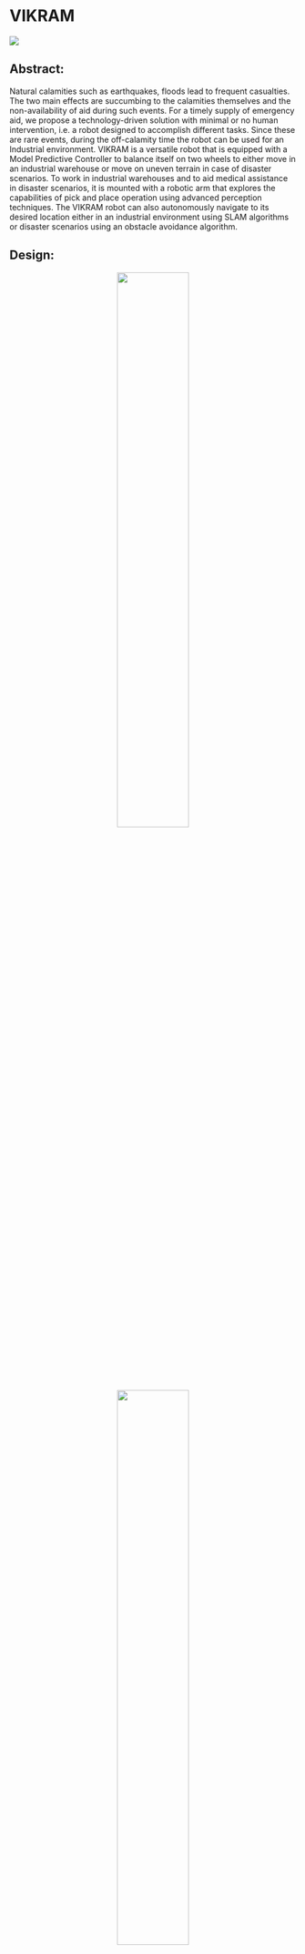 # VIKRAM

![](https://github.com/manoharbhat/VIKRAM/blob/main/Images/Screenshot%20from%202021-07-15%2023-33-34.png?raw=true)


## Abstract:
Natural calamities such as earthquakes, floods lead to frequent casualties. The two main effects are succumbing to the calamities themselves and the non-availability of aid during such events. For a timely supply of emergency aid, we propose a technology-driven solution with minimal or no human intervention, i.e. a robot designed to accomplish different tasks. Since these are rare events, during the off-calamity time the robot can be used for an Industrial environment. VIKRAM is a versatile robot that is equipped with a Model Predictive Controller to balance itself on two wheels to either move in an industrial warehouse or move on uneven terrain in case of disaster scenarios. To work in industrial warehouses and to aid medical assistance in disaster scenarios, it is mounted with a robotic arm that explores the capabilities of pick and place operation using advanced perception techniques. The VIKRAM robot can also autonomously navigate to its desired location either in an industrial environment using SLAM algorithms or disaster scenarios using an obstacle avoidance algorithm.


## Design:


<p align="center">
  <img src="https://github.com/manoharbhat/VIKRAM/blob/main/Images/flowchart-%20robot%20design.png" width=50% height=50%>
</p> 

<p align="center">
  <img src="https://github.com/manoharbhat/VIKRAM/blob/main/Images/design%20approx.png" width=50% height=50%>
</p>



![](https://github.com/manoharbhat/VIKRAM/blob/main/Images/vikram%203.png?raw=true)

![](https://github.com/manoharbhat/VIKRAM/blob/main/Images/COM.png)

![](https://github.com/manoharbhat/VIKRAM/blob/main/Images/Vikram-iso-mirror.png)
![](https://github.com/manoharbhat/VIKRAM/blob/main/Images/Vikram-sideview.JPG)
![](https://github.com/manoharbhat/VIKRAM/blob/main/Images/Vikram-tinkercad.png)
![](https://github.com/manoharbhat/VIKRAM/blob/main/Images/Vikram-without-arm.JPG)
![](https://github.com/manoharbhat/VIKRAM/blob/main/Images/design%20accurate.png)

![](https://github.com/manoharbhat/VIKRAM/blob/main/Images/journey.png)
![](https://github.com/manoharbhat/VIKRAM/blob/main/Images/vikram-front.png)
![](https://github.com/manoharbhat/VIKRAM/blob/main/Images/vikram-iso-back.png)
![](https://github.com/manoharbhat/VIKRAM/blob/main/Images/vikram-isometric.JPG)
![](https://github.com/manoharbhat/VIKRAM/blob/main/Images/Disaster.gif)
![](https://github.com/manoharbhat/VIKRAM/blob/main/Images/vikram%20mpc%20octave.gif)
![](https://github.com/manoharbhat/VIKRAM/blob/main/Images/vikram%20arm%20gif.gif)
![](https://github.com/manoharbhat/VIKRAM/blob/main/Images/vikram%20mpc.gif)
![](https://github.com/manoharbhat/VIKRAM/blob/main/Images/aruco.gif)


<p align="center">
  <img src="https://github.com/manoharbhat/VIKRAM/blob/main/Images/aruco.gif" width=50% height=50%>
</p>








## Mechanical Design



final year project
https://youtu.be/BAM5CDEWCwI - MPC video
https://youtu.be/79NCQto6nX4 - Vikram Arm
https://youtu.be/xwjD3qpYSjc - Vikram disaster scene
https://youtu.be/mgOclu8zkHk - Vikram video 1
https://youtu.be/bnivLZTEkTg - Vikram video 2
https://youtu.be/bA3Fo9qZsBI - Vikram disaster
https://youtu.be/PRGqaiy1gTU - turtlebot
https://youtu.be/PGw3fngN8Kg -  solidworks

